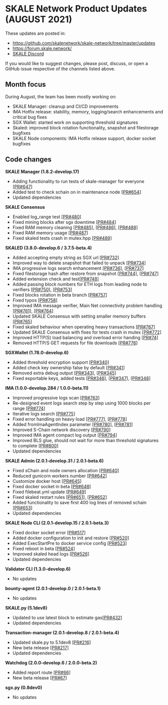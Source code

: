 # SKALE Network Product Updates (AUGUST 2021)

These updates are posted in: 

-   <https://github.com/skalenetwork/skale-network/tree/master/updates>
-   <https://forum.skale.network/>
-   [SKALE Discord](https://discord.gg/vvUtWJB)

If you would like to suggest changes, please post, discuss, or open a GitHub issue respective of the channels listed above.

## Month focus

During August, the team has been mostly working on:

-   SKALE Manager: cleanup and CI/CD improvements
-   IMA Hotfix release: stability, memory, logging/search enhancements and critical bug fixes
-   SGX Wallet: started work on supporting threshold signatures
-   Skaled: improved block rotation functionality, snapshot and filestorage bugfixes
-   SKALE Node components: IMA Hotfix release support, docker socket bugfixes


## Code changes

**SKALE Manager (1.8.2-develop.17)**

-   Adding functionality to run tests of skale-manager for everyone [\[PR#647\]](https://github.com/skalenetwork/skale-manager/pull/647)
-   Added test to check schain on in maintenance node [\[PR#654\]](https://github.com/skalenetwork/skale-manager/pull/654)
-   Updated dependencies

**SKALE Consensus**

-   Enabled log_range test [\[PR#480\]](https://github.com/skalenetwork/skale-consensus/pull/480)
-   Fixed mining blocks after sgx downtime [\[PR#484\]](https://github.com/skalenetwork/skale-consensus/pull/484)
-   Fixed RAM memory cleaning [\[PR#485\]](https://github.com/skalenetwork/skale-consensus/pull/485), [\[PR#486\]](https://github.com/skalenetwork/skale-consensus/pull/486), [\[PR#488\]](https://github.com/skalenetwork/skale-consensus/pull/488)
-   Fixed RAM memory usage [\[PR#487\]](https://github.com/skalenetwork/skale-consensus/pull/487)
-   Fixed skaled tests crash in mutex.hpp [\[PR#489\]](https://github.com/skalenetwork/skale-consensus/pull/489)

**SKALED (3.8.0-develop.6 / 3.7.5-beta.4)**

-   Added accepting empty string as SGX url [\[PR#732\]](https://github.com/skalenetwork/skaled/pull/732)
-   Improved way to delete snapshot that failed to unpack [\[PR#734\]](https://github.com/skalenetwork/skaled/pull/734)
-   IMA progressive logs search enhancement [\[PR#736\]](https://github.com/skalenetwork/skaled/pull/736), [\[PR#737\]](https://github.com/skalenetwork/skaled/pull/737)
-   Fixed filestorage hash after restore from snapshot [\[PR#744\]](https://github.com/skalenetwork/skaled/pull/744), [\[PR#747\]](https://github.com/skalenetwork/skaled/pull/747)
-   Added extension check and test[\[PR#748\]](https://github.com/skalenetwork/skaled/pull/748)
-   Added passing block numbers for ETH logs from leading node to verifiers [\[PR#750\]](https://github.com/skalenetwork/skaled/pull/750), [\[PR#753\]](https://github.com/skalenetwork/skaled/pull/753)
-   Fixed blocks rotation in beta branch [\[PR#757\]](https://github.com/skalenetwork/skaled/pull/757)
-   Fixed typos [\[PR#758\]](https://github.com/skalenetwork/skaled/pull/758)
-   Improved IMA message verifier, Main Net connectivity problem handling [\[PR#761\]](https://github.com/skalenetwork/skaled/pull/761), [\[PR#764\]](https://github.com/skalenetwork/skaled/pull/764)
-   Updated SKALE Consensus with setting smaller memory buffers [\[PR#765\]](https://github.com/skalenetwork/skaled/pull/765)
-   Fixed skaled behaviour when operating heavy transactions [\[PR#767\]](https://github.com/skalenetwork/skaled/pull/767)
-   Updated SKALE Consensus with fixes for tests crash in mutex [\[PR#772\]](https://github.com/skalenetwork/skaled/pull/772)
-   Improved HTTP(S) load balancing and overload error handing [\[PR#74\]](https://github.com/skalenetwork/skaled/pull/774)
-   Removed HTTP/S GET requests for file downloads [\[PR#776\]](https://github.com/skalenetwork/skaled/pull/776)

**SGXWallet (1.78.0-develop.6)**

-   Added threshold encryption support [\[PR#340\]](https://github.com/skalenetwork/SGXWallet/pull/340)
-   Added check key ownership false by default [\[PR#341\]](https://github.com/skalenetwork/SGXWallet/pull/341)
-   Removed extra debug output  [\[PR#343\]](https://github.com/skalenetwork/SGXWallet/pull/343), [\[PR#345\]](https://github.com/skalenetwork/SGXWallet/pull/345)
-   Fixed exportable keys, added tests [\[PR#346\]](https://github.com/skalenetwork/SGXWallet/pull/346), [\[PR#347\]](https://github.com/skalenetwork/SGXWallet/pull/347), [\[PR#348\]](https://github.com/skalenetwork/SGXWallet/pull/348)

**IMA (1.0.0-develop.284 / 1.0.0-beta.11)**

-   Improved progressive logs scan [\[PR#763\]](https://github.com/skalenetwork/ima/pull/763)
-   Re-designed event logs search step by step using 1000 blocks per range [\[PR#774\]](https://github.com/skalenetwork/ima/pull/774)
-   Iterative logs search [\[PR#775\]](https://github.com/skalenetwork/ima/pull/775)
-   Fixed error handling on heavy load [\[PR#777\]](https://github.com/skalenetwork/ima/pull/777), [\[PR#778\]](https://github.com/skalenetwork/ima/pull/778)
-   Added fromImaAgentIndex parameter [\[PR#780\]](https://github.com/skalenetwork/ima/pull/780), [\[PR#781\]](https://github.com/skalenetwork/ima/pull/781)
-   Improved S-Chain network discovery [\[PR#790\]](https://github.com/skalenetwork/ima/pull/790)
-   Improved IMA agent compact log output [\[PR#794\]](https://github.com/skalenetwork/ima/pull/794)
-   Improved BLS glue, should not wait for more than threshold signatures to complete [\[PR#800\]](https://github.com/skalenetwork/ima/pull/800)
-   Updated dependencies

**SKALE Admin (2.0.1-develop.31 / 2.0.1-beta.6)**

-   Fixed sChain and node owners allocation  [\[PR#640\]](https://github.com/skalenetwork/skale-admin/pull/640)
-   Reduced gunicorn workers number [\[PR#642\]](https://github.com/skalenetwork/skale-admin/pull/642)
-   Customize docker host [\[PR#645\]](https://github.com/skalenetwork/skale-admin/pull/645)
-   Fixed docker socket in beta [\[PR#648\]](https://github.com/skalenetwork/skale-admin/pull/648)
-   Fixed filebeat.yml update [\[PR#649\]](https://github.com/skalenetwork/skale-admin/pull/649)
-   Fixed skaled restart rules [\[PR#651\]](https://github.com/skalenetwork/skale-admin/pull/651), [\[PR#652\]](https://github.com/skalenetwork/skale-admin/pull/652)
-   Added functionality to save first 400 log lines of removed schain [\[PR#653\]](https://github.com/skalenetwork/skale-admin/pull/653)
-   Updated dependencies

**SKALE Node CLI (2.0.1-develop.15 / 2.0.1-beta.3)**

-   Fixed docker socket error [\[PR#517\]](https://github.com/skalenetwork/skale-node-cli/pull/517)
-   Added docker configuration to init and restore [\[PR#520\]](https://github.com/skalenetwork/skale-node-cli/pull/520)
-   Added ExecStartPre to docker service config [\[PR#523\]](https://github.com/skalenetwork/skale-node-cli/pull/523)
-   Fixed reboot in beta [\[PR#524\]](https://github.com/skalenetwork/skale-node-cli/pull/524)
-   Improved skaled head logs [\[PR#526\]](https://github.com/skalenetwork/skale-node-cli/pull/526)
-   Updated dependencies

**Validator CLI (1.3.0-develop.6)**

-   No updates

**bounty-agent (2.0.1-develop.0 / 2.0.1-beta.1)**

-   No updates

**SKALE.py (5.1dev8)**

-   Updated to use latest block to estimate gas[\[PR#432\]](https://github.com/skalenetwork/skale.py/pull/432)
-   Updated dependencies

**Transaction-manager (2.0.1-develop.8 / 2.0.1-beta.4)**

-   Updated skale.py to 5.1dev8 [\[PR#216\]](https://github.com/skalenetwork/transaction-manager/pull/216)
-   New beta release [\[PR#217\]](https://github.com/skalenetwork/transaction-manager/pull/217)
-   Updated dependencies

**Watchdog (2.0.0-develop.6 / 2.0.0-beta.2)**

-   Added report route [\[PR#66\]](https://github.com/skalenetwork/skale-watchdog/pull/66)
-   New beta release [\[PR#67\]](https://github.com/skalenetwork/skale-watchdog/pull/67)

**sgx.py (0.8dev0)**

-   No updates
